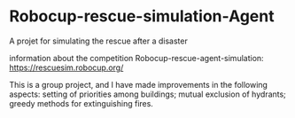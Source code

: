 # Robocup-rescue-simulation-Agent
A projet for simulating the rescue after a disaster

information about the competition Robocup-rescue-agent-simulation: https://rescuesim.robocup.org/

This is a group project, and I have made improvements in the following aspects:
setting of priorities among buildings; 
mutual exclusion of hydrants;
greedy methods for extinguishing fires.
